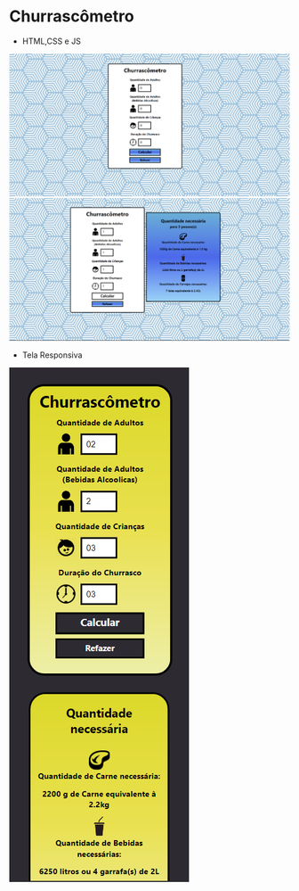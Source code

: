<h1> Churrascômetro </h1>

- HTML,CSS e JS

<img src="CSS/assets/1.png">
<img src="CSS/assets/2.png">

- Tela Responsiva
<img src="CSS/assets/responsivo.png">
